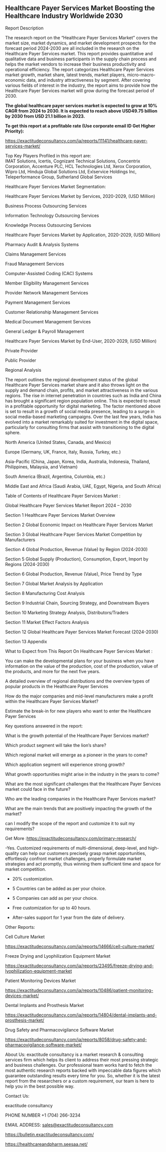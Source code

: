 ## Healthcare Payer Services Market Boosting the Healthcare Industry Worldwide 2030

Report Description

The research report on the “Healthcare Payer Services Market” covers the market size, market dynamics, and market development prospects for the forecast period 2024-2030 are all included in the research on the Healthcare Payer Services market. This report provides quantitative and qualitative data and business participants in the supply chain process and helps the market vendors to increase their business productivity and operational efficiency. The report categorizes Healthcare Payer Services market growth, market share, latest trends, market players, micro-macro-economic data, and industry attractiveness by segment. After covering various fields of interest in the industry, the report aims to provide how the Healthcare Payer Services market will grow during the forecast period of 2030.

**The global healthcare payer services market is expected to grow at 10% CAGR from 2024 to 2030. It is expected to reach above USD49.75 billion by 2030 from USD 21.1 billion in 2023.**

**To get this report at a profitable rate (Use corporate email ID Get Higher Priority):**

https://exactitudeconsultancy.com/ja/reports/11141/healthcare-payer-services-market/

Top Key Players Profiled in this report are:                                                                               
IMAT Solutions, Icertis, Cognizant Technical Solutions, Concentrix Corporation, Accenture PLC, HCL Technologies Ltd, Xerox Corporation, Wipro Ltd, Hinduja Global Solutions Ltd, Exlservice Holdings Inc, Teleperformance Group, Sutherland Global Services

Healthcare Payer Services Market Segmentation:

Healthcare Payer Services Market by Services, 2020-2029, (USD Million)

Business Process Outsourcing Services

Information Technology Outsourcing Services

Knowledge Process Outsourcing Services

Healthcare Payer Services Market by Application, 2020-2029, (USD Million)

Pharmacy Audit & Analysis Systems

Claims Management Services

Fraud Management Services

Computer-Assisted Coding (CAC) Systems

Member Eligibility Management Services

Provider Network Management Services

Payment Management Services

Customer Relationship Management Services

Medical Document Management Services

General Ledger & Payroll Management

Healthcare Payer Services Market by End-User, 2020-2029, (USD Million)

Private Provider

Public Provider

Regional Analysis

The report outlines the regional development status of the global Healthcare Payer Services market share and it also throws light on the supply and demand chain, profits, and market attractiveness in the various regions. The rise in internet penetration in countries such as India and China has brought a significant region population online. This is expected to result in a profitable opportunity for digital marketing. The factor mentioned above is set to result in a growth of social media presence, leading to a surge in social media-based marketing campaigns. Over the last few years, India has evolved into a market remarkably suited for investment in the digital space, particularly for consulting firms that assist with transitioning to the digital sphere.

North America (United States, Canada, and Mexico)

Europe (Germany, UK, France, Italy, Russia, Turkey, etc.)

Asia-Pacific (China, Japan, Korea, India, Australia, Indonesia, Thailand, Philippines, Malaysia, and Vietnam)

South America (Brazil, Argentina, Columbia, etc.)

Middle East and Africa (Saudi Arabia, UAE, Egypt, Nigeria, and South Africa)

Table of Contents of Healthcare Payer Services Market :

Global Healthcare Payer Services Market Report 2024 – 2030

Section 1 Healthcare Payer Services Market Overview

Section 2 Global Economic Impact on Healthcare Payer Services Market

Section 3 Global Healthcare Payer Services Market Competition by Manufacturers

Section 4 Global Production, Revenue (Value) by Region (2024-2030)

Section 5 Global Supply (Production), Consumption, Export, Import by Regions (2024-2030)

Section 6 Global Production, Revenue (Value), Price Trend by Type

Section 7 Global Market Analysis by Application

Section 8 Manufacturing Cost Analysis

Section 9 Industrial Chain, Sourcing Strategy, and Downstream Buyers

Section 10 Marketing Strategy Analysis, Distributors/Traders

Section 11 Market Effect Factors Analysis

Section 12 Global Healthcare Payer Services Market Forecast (2024-2030)

Section 13 Appendix

What to Expect from This Report On Healthcare Payer Services Market :

You can make the developmental plans for your business when you have information on the value of the production, cost of the production, value of the products, and more for the next five years.

A detailed overview of regional distributions and the overview types of popular products in the Healthcare Payer Services

How do the major companies and mid-level manufacturers make a profit within the Healthcare Payer Services Market?

Estimate the break-in for new players who want to enter the Healthcare Payer Services

Key questions answered in the report:

What is the growth potential of the Healthcare Payer Services market?

Which product segment will take the lion’s share?

Which regional market will emerge as a pioneer in the years to come?

Which application segment will experience strong growth?

What growth opportunities might arise in the industry in the years to come?

What are the most significant challenges that the Healthcare Payer Services market could face in the future?

Who are the leading companies in the Healthcare Payer Services market?

What are the main trends that are positively impacting the growth of the market?

can I modify the scope of the report and customize it to suit my requirements?

Get More :https://exactitudeconsultancy.com/primary-research/

-Yes. Customized requirements of multi-dimensional, deep-level, and high-quality can help our customers precisely grasp market opportunities, effortlessly confront market challenges, properly formulate market strategies and act promptly, thus winning them sufficient time and space for market competition.

- 20% customization.

- 5 Countries can be added as per your choice.

- 5 Companies can add as per your choice.

- Free customization for up to 40 hours.

- After-sales support for 1 year from the date of delivery.

Other Reports:

Cell Culture  Market

https://exactitudeconsultancy.com/ja/reports/14666/cell-culture-market/

Freeze Drying and Lyophilization Equipment Market

https://exactitudeconsultancy.com/ja/reports/23495/freeze-drying-and-lyophilization-equipment-market

Patient Monitoring Devices  Market

https://exactitudeconsultancy.com/ja/reports/10486/patient-monitoring-devices-market/

Dental Implants and Prosthesis  Market

https://exactitudeconsultancy.com/ja/reports/14804/dental-implants-and-prosthesis-market/

Drug Safety and Pharmacovigilance Software Market

https://exactitudeconsultancy.com/ja/reports/8058/drug-safety-and-pharmacovigilance-software-market/

About Us:
exactitude consultancy is a market research & consulting services firm which helps its client to address their most pressing strategic and business challenges. Our professional team works hard to fetch the most authentic research reports backed with impeccable data figures which guarantee outstanding results every time for you. So, whether it is the latest report from the researchers or a custom requirement, our team is here to help you in the best possible way.

Contact Us:

exactitude consultancy

PHONE NUMBER +1 (704) 266-3234

EMAIL ADDRESS: sales@exactitudeconsultancy.com

https://bulletin.exactitudeconsultancy.com/

https://healthcareandpharm.seesaa.net/
